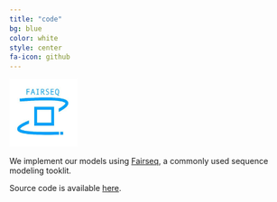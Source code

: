 ```yaml
---
title: "code"
bg: blue
color: white
style: center
fa-icon: github
---
```


<img src="./assets/fairseq.jpeg" alt="fairseq" style="width: 120px;"/>

We implement our models using [Fairseq](https://github.com/facebookresearch/fairseq), a commonly used sequence modeling tooklit.

Source code is available [here](https://github.com/imatge-upc/slt_how2sign_wicv2023).